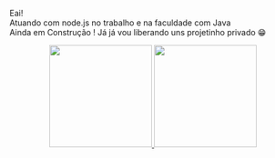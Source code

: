 Eai! 
<br>
Atuando com node.js no trabalho e na faculdade com Java
<br>
Ainda em  Construção ! Já já vou liberando uns projetinho privado 😁 
<div align="center">
  <a href="https://github.com/Henrycall">
  <img height="180em" src="https://github-readme-stats.vercel.app/api?username=Henrycall&show_icons=true&theme=dark&include_all_commits=true&count_private=false"/>
  <img height="180em" src="https://github-readme-stats.vercel.app/api/top-langs/?username=Henrycall&layout=compact&langs_count=7&theme=dark"/>
</div>
  
  <div style="display: inline_block"><br>
</div>

